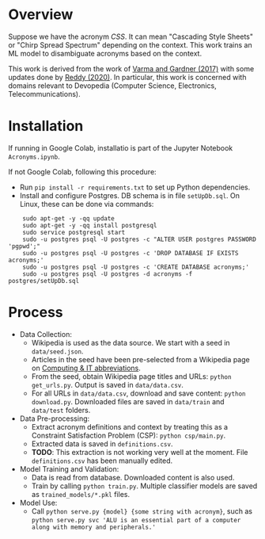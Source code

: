 # Overview

Suppose we have the acronym _CSS_. It can mean "Cascading Style Sheets" or "Chirp Spread Spectrum" depending on the context. This work trains an ML model to disambiguate acronyms based on the context.

This work is derived from the work of [Varma and Gardner (2017)](https://github.com/maya124/AcronymLookup) with some updates done by [Reddy (2020)](https://github.com/teja0508/AcronymLookup). In particular, this work is concerned with domains relevant to Devopedia (Computer Science, Electronics, Telecommunications).


# Installation

If running in Google Colab, installatio is part of the Jupyter Notebook `Acronyms.ipynb`.

If not Google Colab, following this procedure:
- Run `pip install -r requirements.txt` to set up Python dependencies.
- Install and configure Postgres. DB schema is in file `setUpDb.sql`. On Linux, these can be done via commands:
```
    sudo apt-get -y -qq update
    sudo apt-get -y -qq install postgresql
    sudo service postgresql start
    sudo -u postgres psql -U postgres -c "ALTER USER postgres PASSWORD 'pgpwd';"
    sudo -u postgres psql -U postgres -c 'DROP DATABASE IF EXISTS acronyms;'
    sudo -u postgres psql -U postgres -c 'CREATE DATABASE acronyms;'
    sudo -u postgres psql -U postgres -d acronyms -f postgres/setUpDb.sql
```


# Process

- Data Collection:
    - Wikipedia is used as the data source. We start with a seed in `data/seed.json`.
    - Articles in the seed have been pre-selected from a Wikipedia page on [Computing & IT abbreviations](https://en.wikipedia.org/wiki/List_of_computing_and_IT_abbreviations).
    - From the seed, obtain Wikipedia page titles and URLs: `python get_urls.py`. Output is saved in `data/data.csv`.
    - For all URLs in `data/data.csv`, download and save content: `python download.py`. Downloaded files are saved in `data/train` and `data/test` folders.
- Data Pre-processing:
    - Extract acronym definitions and context by treating this as a Constraint Satisfaction Problem (CSP): `python csp/main.py`. 
    - Extracted data is saved in `definitions.csv`.
    - **TODO**: This extraction is not working very well at the moment. File `definitions.csv` has been manually edited.
- Model Training and Validation:
    - Data is read from database. Downloaded content is also used.
    - Train by calling `python train.py`. Multiple classifier models are saved as `trained_models/*.pkl` files.
- Model Use:
    - Call `python serve.py {model} {some string with acronym}`, such as `python serve.py svc 'ALU is an essential part of a computer along with memory and peripherals.'`
